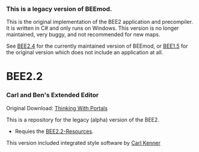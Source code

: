 ### This is a legacy version of BEEmod.

This is the original implementation of the BEE2 application and precompiler. It is written in C# and only runs on Windows. This version is no longer maintained, very buggy, and not recommended for new maps.

See [BEE2.4](https://github.com/BEEmod/BEE2.4) for the currently maintained version of BEEmod, or [BEE1.5](https://github.com/BEEmod/BEEMOD) for the original version which does not include an application at all.

# BEE2.2

### Carl and Ben's Extended Editor

Original Download: [Thinking With Portals](https://www.thinking.withportals.com/view-download/?id=2781)

This is a repository for the legacy (alpha) version of the BEE2.
- Requies the [BEE2.2-Resources](https://github.com/BEEmod/BEE2.2-Resources).

This version included integrated style software by [Carl Kenner](https://github.com/CarlKenner)
